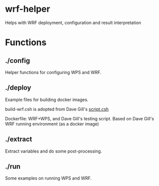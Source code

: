 # wrf-helper
Helps with WRF deployment, configuration and result interpretation

# Functions

## ./config
Helper functions for configuring WPS and WRF.

## ./deploy
Example files for building docker images.      

build-wrf.csh is adopted from Dave Gill's [script.csh](https://github.com/davegill/SCRIPTS/blob/master/script.csh) 

Dockerfile: WRF+WPS, and Dave Gill's testing script. Based on Dave Gill's WRF running environment (as a docker image)

## ./extract
Extract variables and do some post-processing.

## ./run
Some examples on running WPS and WRF.